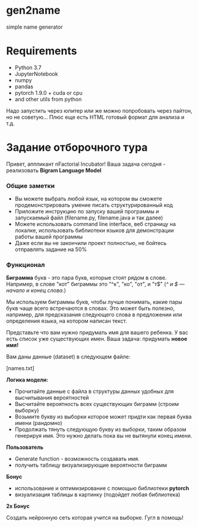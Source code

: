 # gen2name
simple name generator
# Requirements
- Python 3.7
- JupyterNotebook
- numpy
- pandas
- pytorch 1.9.0 + cuda or cpu
- and other utils from python

Надо запустить через юпитер или же можно попробовать через пайтон, но не советую...
Плюс еще есть HTML готовый формат для анализа и т.д.



# Задание отборочного тура

Привет, аппликант nFactorial Incubator! Ваша задача сегодня - реализовать **Bigram Language Model**

### **Общие заметки**

- Вы можете выбрать любой язык, на котором вы сможете продемонстрировать умение писать структурированный код
- Приложите инструкцию по запуску вашей программы и запускаемый файл (filename.py, filename.java и так далее)
- Можете использовать command line interface, веб страницу на локалкe, использовать библиотеки языков для демонстрации работы вашей программы
- Даже если вы не закончили проект полностью, не бойтесь отправлять задание на 50%

### **Функционал**

**Биграмма** букв - это пара букв, которые стоят рядом в слове. Например, в слове "кот" биграммы это "^к", "ко", "от", и "т$" (*^ и $ — начало и конец слова.*)

Мы используем биграммы букв, чтобы лучше понимать, какие пары букв чаще всего встречаются в словах. Это может быть полезно, например, для предсказания следующего слова в предложении или определения языка, на котором написан текст. 

Представьте что вам нужно придумать имя для вашего ребенка. У вас есть список уже существующих имен. Ваша задача: придумать **новое имя!**

Вам даны данные (dataset) в следующем файле:

[names.txt]

**Логика модели:**

- Прочитайте данные с файла в структуры данных удобных для высчитывания вероятностей
- Высчитайте вероятность всех существующих биграмм (строим выборку)
- Возьмите букву из выборки которое может придти как первая буква имени (рандомно)
- Продолжать тянуть следующую букву из выборки, таким образом генерируя имя. Это нужно делать пока вы не вытянули конец имени.

**Пользователь**

- Generate function - возможность создавать имя.
- получить таблицу визуализирующие вероятности биграмм

**Бонус**

- использование и оптимизирование с помощью библиотеки **pytorch**
- визуализация таблицы в картинку (подойдет любая библиотека)

**2x Бонус**

Создать нейронную сеть которая учится на выборке. Гугл в помощь!
